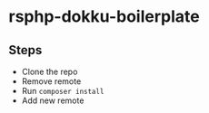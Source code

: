 # rsphp-dokku-boilerplate

## Steps
- Clone the repo
- Remove remote
- Run `composer install`
- Add new remote
